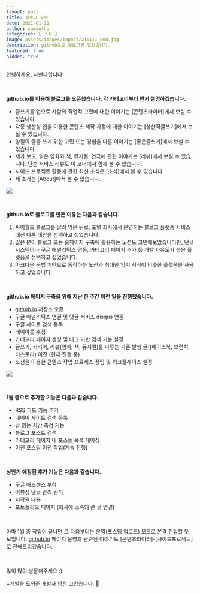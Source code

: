 ```yaml
---
layout: post
title: 블로그 오픈
date: 2021-01-11
author: samantha
categories: [ 소식 ]
image: assets/images/inpost/210111_000.jpg
description: github으로 블로그를 열었습니다.
featured: true
hidden: true
---
```


안녕하세요, 사만다입니다!

<br/>

**github.io를 이용해 블로그를 오픈했습니다. 각 카테고리부터 먼저 설명하겠습니다.**

- 글쓰기를 업으로 사람의 직업적 고민에 대한 이야기는 [콘텐츠라이터]에서 보실 수 있습니다.
- 각종 생산성 앱을 이용한 콘텐츠 제작 과정에 대한 이야기는 [생산적글쓰기]에서 보실 수 있습니다.
- 양질의 글을 쓰기 위한 고민 또는 경험을 다룬 이야기는 [좋은글쓰기]에서 보실 수 있습니다.
- 제가 보고, 읽은 영화와 책, 뮤지컬, 연극에 관한 이야기는 [리뷰]에서 보실 수 있습니다. 단순 서비스 리뷰도 이 코너에서 함께 볼 수 있습니다.
- 사이드 프로젝트 활동에 관한 최신 소식은 [소식]에서 볼 수 있습니다.
- 제 소개는 [About]에서 볼 수 있습니다.

![](https://github.com/samantha-writer/blog/master/assets/images/inpost/210111_000.jpg?raw=true)

<br/>

**github.io로 블로그를 만든 이유는 다음과 같습니다.**

1. 싸이월드 블로그를 날려 먹은 뒤로, 포털 회사에서 운영하는 블로그 플랫폼 서비스 대신 다른 대안을 선택하고 싶었습니다.
2. 많은 분이 블로그 또는 홈페이지 구축에 활용하는 노션도 고민해보았습니다만, 댓글 시스템이나 구글 애널리틱스 연동, 카테고리 페이지 추가 등 개발 자유도가 높은 플랫폼을 선택하고 싶었습니다.
3. 마크다운 문법 기반으로 동작하는 노션과 최대한 입력 서식이 비슷한 플랫폼을 사용하고 싶었습니다.

<br/>

**github.io 페이지 구축을 위해 지난 한 주간 이런 일을 진행했습니다.**

- [github.io](http://github.io) 저장소 오픈
- 구글 애널리틱스 연결 및 댓글 서비스 disqus 연동
- 구글 사이트 검색 등록
- 레이아웃 수정
- 카테고리 페이지 생성 및 태그 기반 검색 기능 설정
- 글쓰기, 커리어, 리뷰(영화, 책, 뮤지컬)를 다루는 기존 발행 글((페이스북, 브런치, 티스토리) 이전 (현재 진행 중)
- 노션을 이용한 콘텐츠 작업 프로세스 정립 및 워크플레이스 설정

![](https://github.com/samantha-writer/blog/master/assets/images/inpost/210111_001.jpg?raw=true)

<br/>

**1월 중으로 추가할 기능은 다음과 같습니다.**

- RSS 피드 기능 추가
- 네이버 사이트 검색 등록
- 글 읽는 시간 측정 기능
- 블로그 포스트 검색
- 카테고리 페이지 내 포스트 목록 페이징
- 이전 포스팅 이전 작업(계속 진행)

<br/>

**상반기 예정된 추가 기능은 다음과 같습니다.**
- 구글 애드센스 부착
- 어뷰징 댓글 관리 원칙
- 저작권 내용
- 포트폴리오 페이지 (회사에 소속돼 쓴 글 연결)

<br/>

아마 1월 중 작업이 끝나면 그 다음부터는 운영(포스팅 업로드) 모드로 본격 진입할 듯 보입니다. [github.io](http://github.io) 페이지 운영과 관련된 이야기도 [콘텐츠라이터]-[사이드프로젝트]로 전해드리겠습니다.

<br/>

많이 많이 방문해주세요 :)

+개발을 도와준 개발자 남친 고맙습니다. 🙂

<br/>
